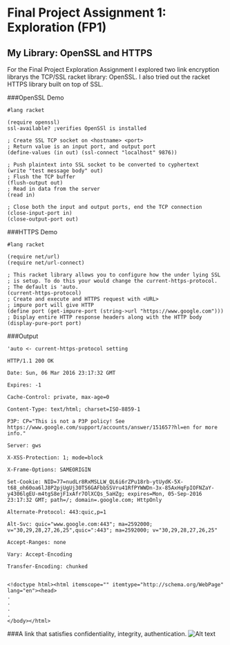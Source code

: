 # Final Project Assignment 1: Exploration (FP1)

## My Library: OpenSSL and HTTPS

For the Final Project Exploration Assignment I explored two link encryption librarys the TCP/SSL racket library: OpenSSL.
I also tried out the racket HTTPS library built on top of SSL.

###OpenSSL Demo
```
#lang racket

(require openssl)
ssl-available? ;verifies OpenSSl is installed

; Create SSL TCP socket on <hostname> <port>
; Return value is an input port, and output port
(define-values (in out) (ssl-connect "localhost" 9876))  

; Push plaintext into SSL socket to be converted to cyphertext
(write "test message body" out)
; Flush the TCP buffer
(flush-output out)
; Read in data from the server
(read in)

; Close both the input and output ports, end the TCP connection
(close-input-port in)
(close-output-port out)
```
###HTTPS Demo
```
#lang racket

(require net/url)
(require net/url-connect)

; This racket library allows you to configure how the under lying SSL
; is setup. To do this your would change the current-https-protocol.
; The default is 'auto.
(current-https-protocol)
; Create and execute and HTTPS request with <URL>
; impure port will give HTTP 
(define port (get-impure-port (string->url "https://www.google.com")))
; Display entire HTTP response headers along with the HTTP body
(display-pure-port port)
```
###Output
```
'auto <- current-https-protocol setting

HTTP/1.1 200 OK

Date: Sun, 06 Mar 2016 23:17:32 GMT

Expires: -1

Cache-Control: private, max-age=0

Content-Type: text/html; charset=ISO-8859-1

P3P: CP="This is not a P3P policy! See https://www.google.com/support/accounts/answer/151657?hl=en for more info."

Server: gws

X-XSS-Protection: 1; mode=block

X-Frame-Options: SAMEORIGIN

Set-Cookie: NID=77=nudLr8RxMSLLW_QL6i6rZPu18rb-ytUydK-5X-t68_oh60oa6lJ8P2pjUgUj30TS6GAFbbSSVru41RfPYWWDn-3x-85AxHqFpIOFNZaY-y4306lgEU-m4tgS8ejF1xAfr7OlXCQs_5aHZg; expires=Mon, 05-Sep-2016 23:17:32 GMT; path=/; domain=.google.com; HttpOnly

Alternate-Protocol: 443:quic,p=1

Alt-Svc: quic="www.google.com:443"; ma=2592000; v="30,29,28,27,26,25",quic=":443"; ma=2592000; v="30,29,28,27,26,25"

Accept-Ranges: none

Vary: Accept-Encoding

Transfer-Encoding: chunked


<!doctype html><html itemscope="" itemtype="http://schema.org/WebPage" lang="en"><head>
.
.
.
.
</body></html>
```

###A link that satisfies confidentiality, integrity, authentication.
![Alt text](https://github.com/ChristianEverett/FP1/blob/master/README.PNG "title")
